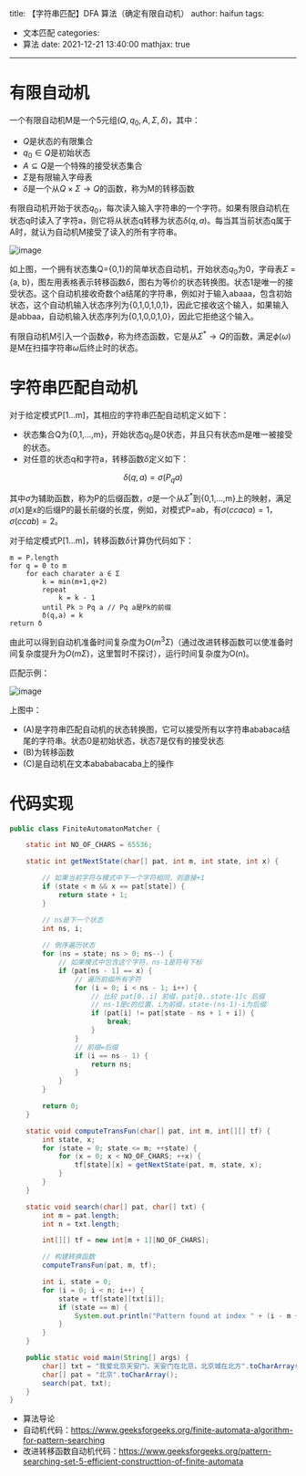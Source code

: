 title: 【字符串匹配】DFA 算法（确定有限自动机）
author: haifun
tags:
  - 文本匹配
categories:
  - 算法
date: 2021-12-21 13:40:00
mathjax: true
---

# 有限自动机

一个有限自动机M是一个5元组$(Q, q_0, A, \Sigma, \delta)$，其中：

- $Q$是状态的有限集合
- $q_0 \in Q$是初始状态
- $A \subseteq Q$是一个特殊的接受状态集合
- $\Sigma$是有限输入字母表
- $\delta$是一个从$Q \times \Sigma \to Q$的函数，称为M的转移函数

有限自动机开始于状态$q_0$，每次读入输入字符串的一个字符。如果有限自动机在状态q时读入了字符a，则它将从状态q转移为状态$\delta(q,a)$。每当其当前状态q属于A时，就认为自动机M接受了读入的所有字符串。

![image](https://haif-cloud.oss-cn-beijing.aliyuncs.com/algorithm/stringmatch/dfa-01.png)

如上图，一个拥有状态集Q={0,1}的简单状态自动机，开始状态$q_0$为0，字母表$\Sigma$ = {a, b}，图左用表格表示转移函数$\delta$，图右为等价的状态转换图。状态1是唯一的接受状态。这个自动机接收奇数个a结尾的字符串，例如对于输入abaaa，包含初始状态，这个自动机输入状态序列为{0,1,0,1,0,1}，因此它接收这个输入，如果输入是abbaa，自动机输入状态序列为{0,1,0,0,1,0}，因此它拒绝这个输入。

有限自动机M引入一个函数$\phi$，称为终态函数，它是从$\Sigma^* \to Q$的函数，满足$\phi(\omega)$是M在扫描字符串$\omega$后终止时的状态。

# 字符串匹配自动机

对于给定模式P[1...m]，其相应的字符串匹配自动机定义如下：

- 状态集合Q为{0,1,...,m}，开始状态$q_0$是0状态，并且只有状态m是唯一被接受的状态。
- 对任意的状态q和字符a，转移函数$\delta$定义如下：

$$\delta(q,a) = \sigma(P_qa)$$

其中$\sigma$为辅助函数，称为P的后缀函数，$\sigma$是一个从$\Sigma^*$到{0,1,...,m}上的映射，满足$\sigma(x)$是x的后缀P的最长前缀的长度，例如，对模式P=ab，有$\sigma(ccaca) = 1，\sigma(ccab) = 2$。

对于给定模式P[1...m]，转移函数$\delta$计算伪代码如下：

```
m = P.length
for q = 0 to m
    for each charater a ∈ Σ
        k = min(m+1,q+2)
        repeat
            k = k - 1
        until Pk ⊃ Pq a // Pq a是Pk的前缀
        δ(q,a) = k
return δ
```

由此可以得到自动机准备时间复杂度为$O(m^3 \Sigma)$（通过改进转移函数可以使准备时间复杂度提升为$O(m \Sigma)$，这里暂时不探讨），运行时间复杂度为O(n)。

匹配示例：

![image](https://haif-cloud.oss-cn-beijing.aliyuncs.com/algorithm/stringmatch/dfa-02.png)

上图中：

- (A)是字符串匹配自动机的状态转换图，它可以接受所有以字符串ababaca结尾的字符串。状态0是初始状态，状态7是仅有的接受状态
- (B)为转移函数
- (C)是自动机在文本abababacaba上的操作

# 代码实现

```java
public class FiniteAutomatonMatcher {

    static int NO_OF_CHARS = 65536;

    static int getNextState(char[] pat, int m, int state, int x) {

        // 如果当前字符与模式中下一个字符相同，则直接+1
        if (state < m && x == pat[state]) {
            return state + 1;
        }

        // ns是下一个状态
        int ns, i;
        
        // 倒序遍历状态
        for (ns = state; ns > 0; ns--) {
            // 如果模式中包含这个字符，ns-1是符号下标
            if (pat[ns - 1] == x) {
                // 遍历前缀所有字符
                for (i = 0; i < ns - 1; i++) {
                    // 比较 pat[0..i] 前缀，pat[0..state-1]c 后缀
                    // ns-1是c的位置，i为前缀，state-(ns-1)-i为后缀
                    if (pat[i] != pat[state - ns + 1 + i]) {
                        break;
                    }
                }
                // 前缀=后缀
                if (i == ns - 1) {
                    return ns;
                }
            }
        }

        return 0;
    }

    static void computeTransFun(char[] pat, int m, int[][] tf) {
        int state, x;
        for (state = 0; state <= m; ++state) {
            for (x = 0; x < NO_OF_CHARS; ++x) {
                tf[state][x] = getNextState(pat, m, state, x);
            }
        }
    }

    static void search(char[] pat, char[] txt) {
        int m = pat.length;
        int n = txt.length;

        int[][] tf = new int[m + 1][NO_OF_CHARS];

        // 构建转换函数
        computeTransFun(pat, m, tf);

        int i, state = 0;
        for (i = 0; i < n; i++) {
            state = tf[state][txt[i]];
            if (state == m) {
                System.out.println("Pattern found at index " + (i - m + 1));
            }
        }
    }

    public static void main(String[] args) {
        char[] txt = "我爱北京天安门，天安门在北京，北京城在北方".toCharArray();
        char[] pat = "北京".toCharArray();
        search(pat, txt);
    }
}
```


- 算法导论
- 自动机代码：https://www.geeksforgeeks.org/finite-automata-algorithm-for-pattern-searching
- 改进转移函数自动机代码：https://www.geeksforgeeks.org/pattern-searching-set-5-efficient-constructtion-of-finite-automata
